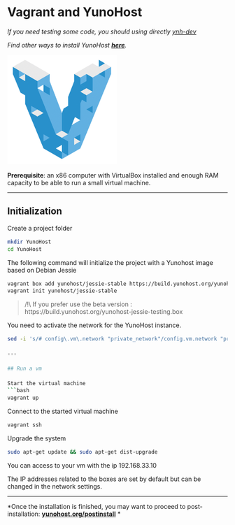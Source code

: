 # Vagrant and YunoHost

*If you need testing some code, you should using directly [ynh-dev](https://github.com/yunohost/ynh-dev)*

*Find other ways to install YunoHost **[here](/install)**.*

<img src="/images/vagrant.png" width=250>

**Prerequisite**: an x86 computer with VirtualBox installed and enough RAM capacity to be able to run a small virtual machine.

---

## Initialization

Create a project folder
```bash
mkdir YunoHost
cd YunoHost
```

The following command will initialize the project with a Yunohost image based on Debian Jessie
```bash
vagrant box add yunohost/jessie-stable https://build.yunohost.org/yunohost-jessie-stable.box --provider virtualbox
vagrant init yunohost/jessie-stable
```
<blockquote>
<span class="text-warning">/!\</span> If you prefer use the beta version : https://build.yunohost.org/yunohost-jessie-testing.box 
</blockquote>

You need to activate the network for the YunoHost instance.
```bash
sed -i 's/# config\.vm\.network "private_network"/config.vm.network "private_network"/' Vagrantfile```

---

## Run a vm

Start the virtual machine
```bash
vagrant up
```

Connect to the started virtual machine
```bash
vagrant ssh
```

Upgrade the system
```bash
sudo apt-get update && sudo apt-get dist-upgrade
```

You can access to your vm with the ip 192.168.33.10

The IP addresses related to the boxes are set by default but can be changed in the network settings. 

---

*Once the installation is finished, you may want to proceed to post-installation: **[yunohost.org/postinstall](/postinstall)** *



